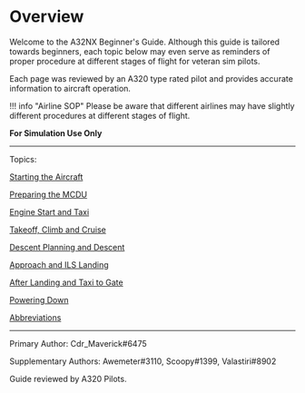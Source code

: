 # Overview

Welcome to the A32NX Beginner's Guide. Although this guide is tailored towards beginners, each topic below may even serve as reminders of proper procedure at different stages of flight for veteran sim pilots.

Each page was reviewed by an A320 type rated pilot and provides accurate information to aircraft operation.

!!! info "Airline SOP"
    Please be aware that different airlines may have slightly different procedures at different stages of flight.

**For Simulation Use Only**

---

Topics:

[Starting the Aircraft](starting-the-aircraft.md)

[Preparing the MCDU](preparing-mcdu.md)

[Engine Start and Taxi](engine-start-taxi.md)

[Takeoff, Climb and Cruise](takeoff-climb-cruise.md)

[Descent Planning and Descent](descent.md)

[Approach and ILS Landing](landing.md)

[After Landing and Taxi to Gate](after-landing.md)

[Powering Down](powering-down.md)

[Abbreviations](abbreviations.md)

---

Primary Author: Cdr_Maverick#6475

Supplementary Authors: Awemeter#3110, Scoopy#1399, Valastiri#8902

Guide reviewed by A320 Pilots.
